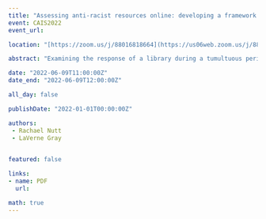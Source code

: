 ```yaml
---
title: "Assessing anti-racist resources online: developing a framework for examining institutions’ online anti-racist outreach and engagement"
event: CAIS2022
event_url: 

location: "[https://zoom.us/j/88016818664](https://us06web.zoom.us/j/88016818664?wd=bWlEMk1oZ3FyWTVFNXZISUh4dlZJdz09)"

abstract: "Examining the response of a library during a tumultuous period not only provides insight about the library’s past, but also allows the library to improve its actions to better serve its communities in the future. The summer of 2020 marked such a period in American history. Amidst the cries for systemic change following the murder of George Floyd, the social media profiles of individuals and organizations alike–including academic libraries–flooded with anti-racist reading lists, informational articles, webinars, and other such educational materials. How do we qualify these resources? How do we understand the roles that academic libraries play in this resource sharing, and how do we use that information to assess their involvement? Building upon Dr. Bharat Mehra and Dr. Rebecca Davis’ (2015) Strategic Diversity Manifesto, this talk describes the beginning of a project meant to determine how academic libraries can examine their online presences: where and how they have raised their voices, incorporated the voices of others, or stayed silent."

date: "2022-06-09T11:00:00Z"
date_end: "2022-06-09T12:00:00Z"

all_day: false

publishDate: "2022-01-01T00:00:00Z"

authors:
 - Rachael Nutt 
 - LaVerne Gray
 

featured: false

links:
- name: PDF
  url:

math: true
---
```


